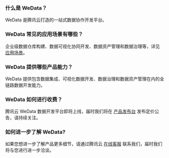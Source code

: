 ### 什么是 WeData？
WeData 是腾讯云打造的一站式数据协作开发平台。

### WeData 常见的应用场景有哪些？
企业级数据仓库构建、数据可视化协同开发、数据资产管理和数据治理等，详见 [应用场景](https://cloud.tencent.com/document/product/1267/47991)。

### WeData 提供哪些产品能力？
WeData 提供包含数据集成、可视化数据开发、数据治理和数据资产管理在内的全链路数据开发能力。

### WeData 如何进行收费？
腾讯云 WeData 数据开发平台即将上线，届时我们将在 [产品发布台](https://cloud.tencent.com/product/events) 发布定价公告，请持续关注。

### 如何进一步了解 WeData?
如果您想进一步了解产品更多细节，请通过腾讯云 [在线客服](https://cloud.tencent.com/act/event/connect-service) 联系我们，届时我们将与您进行进一步洽谈。	
